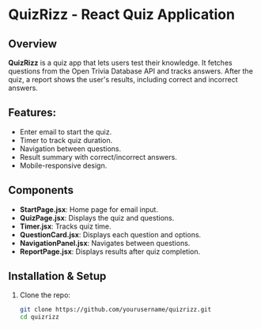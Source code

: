 # QuizRizz - React Quiz Application

## Overview
**QuizRizz** is a quiz app that lets users test their knowledge. It fetches questions from the Open Trivia Database API and tracks answers. After the quiz, a report shows the user's results, including correct and incorrect answers.

## Features:
- Enter email to start the quiz.
- Timer to track quiz duration.
- Navigation between questions.
- Result summary with correct/incorrect answers.
- Mobile-responsive design.

## Components
- **StartPage.jsx**: Home page for email input.
- **QuizPage.jsx**: Displays the quiz and questions.
- **Timer.jsx**: Tracks quiz time.
- **QuestionCard.jsx**: Displays each question and options.
- **NavigationPanel.jsx**: Navigates between questions.
- **ReportPage.jsx**: Displays results after quiz completion.

## Installation & Setup

1. Clone the repo:
   ```bash
   git clone https://github.com/yourusername/quizrizz.git
   cd quizrizz






